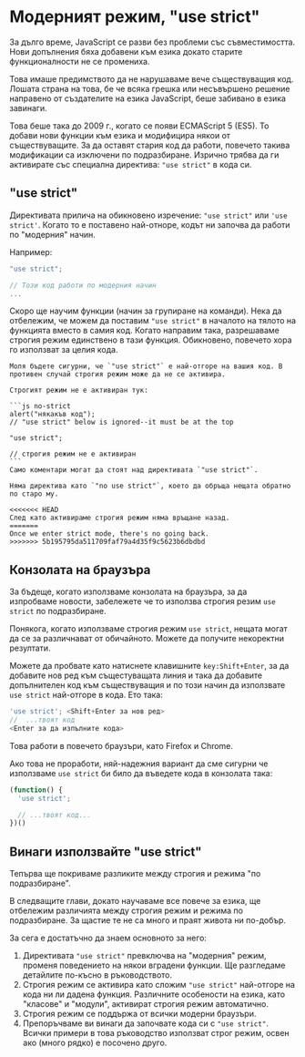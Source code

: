 # Модерният режим, "use strict"

За дълго време, JavaScript се разви без проблеми със съвместимостта. Нови допълнения бяха добавени към езика докато старите функционалности не се промениха.

Това имаше предимството да не нарушаваме вече съществуващия код. Лошата страна на това, бе че всяка грешка или несъвършено решение направено от създателите на езика JavaScript, беше забивано в езика завинаги.

Това беше така до 2009 г., когато се появи ECMAScript 5 (ES5). То добави нови функции към езика и модифицира някои от съществуващите. За да оставят стария код да работи, повечето такива модификации са изключени по подразбиране. Изрично трябва да ги активирате със специална директива: `"use strict"` в кода си.

## "use strict"

Директивата прилича на обикновено изречение: `"use strict"` или `'use strict'`. Когато то е поставено най-отноре, кодът ни започва да работи по "модерния" начин.

Например:

```js
"use strict";

// Този код работи по модерния начин
...
```

Скоро ще научим функции (начин за групиране на команди). Нека да отбележим, че можем да поставим `"use strict"` в началото на тялото на функцията вместо в самия код. Когато направим така, разрешаваме строгия режим единствено в тази функция. Обикновено, повечето хора го използват за целия кода.

````warn header="Ensure that \"use strict\" is at the top"
Моля бъдете сигурни, че `"use strict"` е най-отгоре на вашия код. В противен случай строгия режим може да не се активира.

Строгият режим не е активиран тук:

```js no-strict
alert("някакъв код");
// "use strict" below is ignored--it must be at the top

"use strict";

// строгия режим не е активиран
```
Само коментари могат да стоят над директивата `"use strict"`.

````

```warn header="Няма начин да отменяте директивата \"use strict\""
Няма директива като `"no use strict"`, което да обръща нещата обратно по старо му.

<<<<<<< HEAD
След като активираме строгия режим няма връщане назад.
=======
Once we enter strict mode, there's no going back.
>>>>>>> 5b195795da511709faf79a4d35f9c5623b6dbdbd
```

## Конзолата на браузъра

За бъдеще, когато използваме конзолата на браузъра, за да изпробваме новости, забележете че то използва строгия резим `use strict` по подразбиране.

Понякога, когато използваме строгия режим `usе strict`, нещата могат да се за различнават от обичайното. Можете да получите некоректни резултати.

Можете да пробвате като натиснете клавишните `key:Shift+Enter`, за да добавите нов ред към същестуващата линия и така да добавите допълнителен код към съществуващия и по този начин да използвате `use strict` най-отгоре в кода. Ето така:

```js
'use strict'; <Shift+Enter за нов ред>
//  ...твоят код
<Enter за да изпълните кода>
```

Това работи в повечето браузъри, като Firefox и Chrome.

Ако това не проработи, няй-надежния вариант да сме сигурни че използваме `use strict` би било да въведете кода в конзолата така:

```js
(function() {
  'use strict';

  // ...твоят код...
})()
```

## Винаги използвайте "use strict"

Тепърва ще покриваме разликите между строгия и режима "по подразбиране".

В следващите глави, докато научаваме все повече за езика, ще отбележим различията между строгия режим и режима по подразбиране. За щастие те не са много и праят живота ни по-добър.

За сега е достатъчно да знаем основното за него:

1. Директивата `"use strict"` превключва на "модерния" режим, променя поведението на някои вградени функции. Ще разгледаме детайлите по-късно в ръководството.
2. Строгия режим се активира като сложим `"use strict"` най-отгоре на кода ни ли дадена функция. Различните особености на езика, като "класове" и "модули", активират строгия режим автоматично.
3. Строгия режим се поддържа от всички модерни браузъри.
4. Препоръчваме ви винаги да започвате кода си с `"use strict"`. Всички примери в това ръководство използват строг режим, освен ако (много рядко) е посочено друго.
